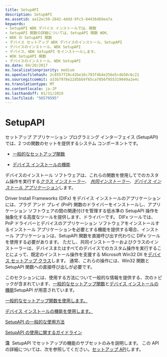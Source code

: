 ```yaml
---
title: SetupAPI
description: SetupAPI
ms.assetid: aa12ec50-2842-4ddd-9fc5-84436d69ea7a
keywords:
- SetupAPI WDK デバイス インストールでは、関数
- SetupAPI 関数の詳細については、SetupAPI 関数 WDK、
- WDK の SetupAPI 関数
- デバイス セットアップ WDK デバイスのインストール、SetupAPI
- デバイスのインストール、WDK SetupAPI
- デバイス、WDK SetupAPI をインストールします。
- WDK SetupAPI 関数
- デバイスのインストール、WDK SetupAPI
ms.date: 04/20/2017
ms.localizationpriority: medium
ms.openlocfilehash: 2c8557f28c42be16c703f4b4e256e5c4b50c6c21
ms.sourcegitcommit: a33b7978e22d5bb9f65ca7056f955319049a2e4c
ms.translationtype: MT
ms.contentlocale: ja-JP
ms.lasthandoff: 01/31/2019
ms.locfileid: "56579595"
---
```

# <a name="setupapi"></a>SetupAPI


セットアップ アプリケーション プログラミング インターフェイス (SetupAPI) では、2 つの関数のセットを提供するシステム コンポーネントです。

-   [一般的なセットアップ関数](using-general-setup-functions.md)

-   [デバイス インストールの機能](using-device-installation-functions.md)

デバイスのインストール ソフトウェアは、これらの関数を使用してでのカスタム操作を実行する[*クラス インストーラー*](writing-class-installers-and-co-installers.md)、 [*共同インストーラー*](writing-a-co-installer.md)、[*デバイス インストール アプリケーション*](writing-a-device-installation-application.md)します。

Driver Install Frameworks (DIFx) をデバイス インストールのアプリケーションには、プラグ アンド プレイ (PnP) 関数のドライバーをインストールし、アプリケーション ソフトウェアの間の関連付けを管理する低水準の SetupAPI 操作を抽象化する高度なツールを提供します、ドライバーです。 DIFx ツールでは、PnP ドライバーとデバイスのアプリケーション ソフトウェアをインストールするインストール アプリケーションを必要とする機能を提供する場合、インストール アプリケーションは、SetupAPI 関数を直接呼び出す代わりに DIFx ツールを使用する必要があります。 ただし、共同インストーラーおよびクラスのインストーラーは、デバイスまたはすべてのデバイスでのカスタム操作を実行することによって、既定のインストール操作を支援する Microsoft Win32 Dll を[デバイス セットアップ クラス](device-setup-classes.md)します。 通常、これらの操作には、Win32 関数と SetupAPI 関数への直接呼び出しが必要です。

このセクションには、使用する方法について一般的な情報を提供する、次のトピックが含まれています、[一般的なセットアップ関数](using-general-setup-functions.md)と[デバイス インストールの機能](using-device-installation-functions.md)SetupAPI が用意されています。

[一般的なセットアップ関数を使用します。](using-general-setup-functions.md)

[デバイス インストールの機能を使用します。](using-device-installation-functions.md)

[SetupAPI の一般的な使用方法](typical-setupapi-usage.md)

[SetupAPI の使用に関するガイドライン](guidelines-for-using-setupapi.md)

**注**  SetupAPI でセットアップの機能のサブセットのみを説明します。 この API の詳細については、次を参照してください。[セットアップ API](https://docs.microsoft.com/windows/desktop/SetupApi/setup-api-portal)します。

 

 

 





